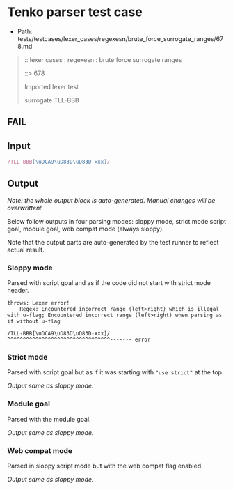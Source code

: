 # Tenko parser test case

- Path: tests/testcases/lexer_cases/regexesn/brute_force_surrogate_ranges/678.md

> :: lexer cases : regexesn : brute force surrogate ranges
>
> ::> 678
>
> Imported lexer test
>
> surrogate TLL-BBB

## FAIL

## Input

`````js
/TLL-BBB[\uDCA9\uD83D\uD83D-xxx]/
`````

## Output

_Note: the whole output block is auto-generated. Manual changes will be overwritten!_

Below follow outputs in four parsing modes: sloppy mode, strict mode script goal, module goal, web compat mode (always sloppy).

Note that the output parts are auto-generated by the test runner to reflect actual result.

### Sloppy mode

Parsed with script goal and as if the code did not start with strict mode header.

`````
throws: Lexer error!
    Regex: Encountered incorrect range (left>right) which is illegal with u-flag; Encountered incorrect range (left>right) when parsing as if without u-flag

/TLL-BBB[\uDCA9\uD83D\uD83D-xxx]/
^^^^^^^^^^^^^^^^^^^^^^^^^^^^^^^^^------- error
`````

### Strict mode

Parsed with script goal but as if it was starting with `"use strict"` at the top.

_Output same as sloppy mode._

### Module goal

Parsed with the module goal.

_Output same as sloppy mode._

### Web compat mode

Parsed in sloppy script mode but with the web compat flag enabled.

_Output same as sloppy mode._
